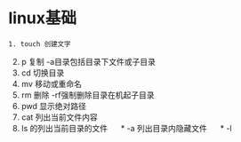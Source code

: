 # linux基础
    1. touch 创建文字
2. p 复制 -a目录包括目录下文件或子目录
3. cd 切换目录
4. mv 移动或重命名
5. rm 删除 -rf强制删除目录在机起子目录
6. pwd 显示绝对路径
7. cat 列出当前文件内容
8. ls 的列出当前目录的文件
      * -a 列出目录内隐藏文件
      * -l 

